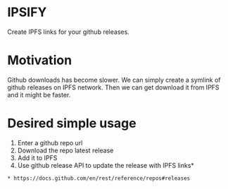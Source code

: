 # IPSIFY
Create IPFS links for your github releases.

# Motivation
Github downloads has become slower. We can simply create a symlink of github releases on IPFS network. Then we can get download it from IPFS and it might be faster.

# Desired simple usage
1. Enter a github repo url
2. Download the repo latest release
3. Add it to IPFS
4. Use github release API to update the release with IPFS links*

```
* https://docs.github.com/en/rest/reference/repos#releases
```